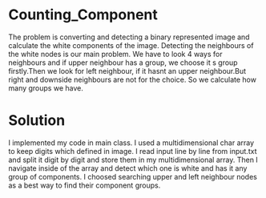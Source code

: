 # Counting_Component
The problem is converting and detecting a binary represented image and calculate the white components of the image. Detecting the neighbours of the white nodes is our main problem. We have to look 4 ways for neighbours and if upper neighbour has a group, we choose it s group firstly.Then we look for left neighbour, if it hasnt an upper neighbour.But right and downside neighbours are not for the choice. So we calculate how many groups we have.
# Solution
I implemented my code in main class. I used a multidimensional char array to keep digits which defined in image. I read input line by line from input.txt and split it digit by digit and store them in my multidimensional array. Then I navigate inside of the array and detect which one is white and has it any group of components. I choosed searching upper and left neighbour nodes as a best way to find their component groups.
